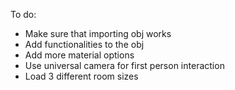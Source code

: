 To do:

- Make sure that importing obj works
- Add functionalities to the obj
- Add more material options
- Use universal camera for first person interaction
- Load 3 different room sizes
